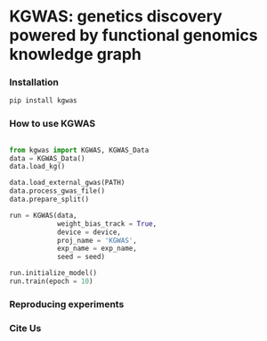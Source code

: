 # KGWAS: genetics discovery powered by functional genomics knowledge graph


### Installation

```bash
pip install kgwas
```

### How to use KGWAS


```python

from kgwas import KGWAS, KGWAS_Data
data = KGWAS_Data()
data.load_kg()

data.load_external_gwas(PATH)
data.process_gwas_file()
data.prepare_split()

run = KGWAS(data,
            weight_bias_track = True,
            device = device,
            proj_name = 'KGWAS',
            exp_name = exp_name,
            seed = seed)

run.initialize_model()
run.train(epoch = 10)
```


### Reproducing experiments


### Cite Us